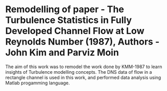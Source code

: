 # Remodelling of paper - The Turbulence Statistics in Fully Developed Channel Flow at Low Reynolds Number (1987), Authors - John Kim and Parviz Moin
The aim of this work was to remodel the work done by KMM-1987 to learn insights of Turbulence modelling concepts. The DNS data of flow in a rectangle channel is used in this work, and performed data analysis using Matlab progamming language.
